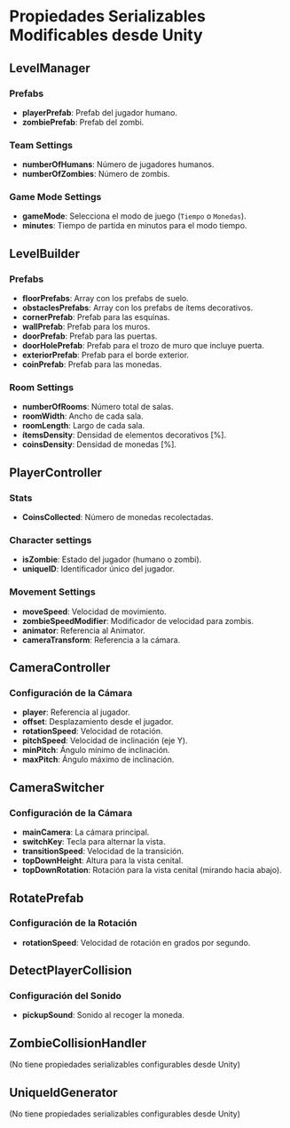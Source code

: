 # Propiedades Serializables Modificables desde Unity

## LevelManager

### Prefabs
- **playerPrefab**: Prefab del jugador humano.
- **zombiePrefab**: Prefab del zombi.

### Team Settings
- **numberOfHumans**: Número de jugadores humanos.
- **numberOfZombies**: Número de zombis.

### Game Mode Settings
- **gameMode**: Selecciona el modo de juego (`Tiempo` o `Monedas`).
- **minutes**: Tiempo de partida en minutos para el modo tiempo.

## LevelBuilder

### Prefabs
- **floorPrefabs**: Array con los prefabs de suelo.
- **obstaclesPrefabs**: Array con los prefabs de ítems decorativos.
- **cornerPrefab**: Prefab para las esquinas.
- **wallPrefab**: Prefab para los muros.
- **doorPrefab**: Prefab para las puertas.
- **doorHolePrefab**: Prefab para el trozo de muro que incluye puerta.
- **exteriorPrefab**: Prefab para el borde exterior.
- **coinPrefab**: Prefab para las monedas.

### Room Settings
- **numberOfRooms**: Número total de salas.
- **roomWidth**: Ancho de cada sala.
- **roomLength**: Largo de cada sala.
- **ítemsDensity**: Densidad de elementos decorativos [%].
- **coinsDensity**: Densidad de monedas [%].

## PlayerController

### Stats
- **CoinsCollected**: Número de monedas recolectadas.

### Character settings
- **isZombie**: Estado del jugador (humano o zombi).
- **uniqueID**: Identificador único del jugador.

### Movement Settings
- **moveSpeed**: Velocidad de movimiento.
- **zombieSpeedModifier**: Modificador de velocidad para zombis.
- **animator**: Referencia al Animator.
- **cameraTransform**: Referencia a la cámara.

## CameraController

### Configuración de la Cámara
- **player**: Referencia al jugador.
- **offset**: Desplazamiento desde el jugador.
- **rotationSpeed**: Velocidad de rotación.
- **pitchSpeed**: Velocidad de inclinación (eje Y).
- **minPitch**: Ángulo mínimo de inclinación.
- **maxPitch**: Ángulo máximo de inclinación.

## CameraSwitcher

### Configuración de la Cámara
- **mainCamera**: La cámara principal.
- **switchKey**: Tecla para alternar la vista.
- **transitionSpeed**: Velocidad de la transición.
- **topDownHeight**: Altura para la vista cenital.
- **topDownRotation**: Rotación para la vista cenital (mirando hacia abajo).

## RotatePrefab

### Configuración de la Rotación
- **rotationSpeed**: Velocidad de rotación en grados por segundo.

## DetectPlayerCollision

### Configuración del Sonido
- **pickupSound**: Sonido al recoger la moneda.

## ZombieCollisionHandler

(No tiene propiedades serializables configurables desde Unity)

## UniqueIdGenerator

(No tiene propiedades serializables configurables desde Unity)


